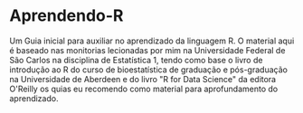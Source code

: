 # Aprendendo-R
Um Guia inicial para auxiliar no aprendizado da  linguagem R. O material aqui é baseado nas monitorias lecionadas por mim na Universidade Federal de São Carlos na disciplina de Estatística 1, tendo como base o livro de  introdução ao R do curso de bioestatística de graduação e pós-graduação na Universidade de Aberdeen e do livro "R for Data Science" da editora O'Reilly os quias eu recomendo como material para aprofundamento do aprendizado. 
